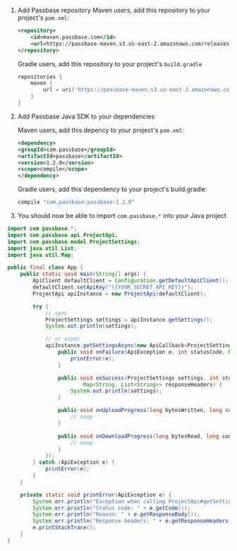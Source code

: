 1. Add Passbase repository
   Maven users, add this repository to your project's `pom.xml`:

   ```xml
   <repository>
       <id>maven.passbase.com</id>
       <url>https://passbase-maven.s3.us-east-2.amazonaws.com/releases</url>
   </repository>
   ```

   Gradle users, add this repository to your project's `build.gradle`

   ```groovy
   repositories {
       maven {
           url = uri('https://passbase-maven.s3.us-east-2.amazonaws.com/releases')
       }
   }
   ```

2. Add Passbase Java SDK to your dependencies

   Maven users, add this depency to your project's `pom.xml`:

   ```xml
   <dependency>
   <groupId>com.passbase</groupId>
   <artifactId>passbase</artifactId>
   <version>1.2.0</version>
   <scope>compile</scope>
   </dependency>
   ```

   Gradle users, add this dependency to your project's build.gradle:

   ```groovy
   compile "com.passbase:passbase:1.2.0"
   ```

3. You should now be able to import `com.passbase.*` into your Java project

```java
import com.passbase.*;
import com.passbase.api.ProjectApi;
import com.passbase.model.ProjectSettings;
import java.util.List;
import java.util.Map;

public final class App {
    public static void main(String[] args) {
        ApiClient defaultClient = Configuration.getDefaultApiClient();
        defaultClient.setApiKey("{{YOUR_SECRET_API_KEY}}");
        ProjectApi apiInstance = new ProjectApi(defaultClient);

        try {
            // sync
            ProjectSettings settings = apiInstance.getSettings();
            System.out.println(settings);

            // or async
            apiInstance.getSettingsAsync(new ApiCallback<ProjectSettings>() {
                public void onFailure(ApiException e, int statusCode, Map<String, List<String>> responseHeaders) {
                    printError(e);
                }

                public void onSuccess(ProjectSettings settings, int statusCode,
                        Map<String, List<String>> responseHeaders) {
                    System.out.println(settings);
                }

                public void onUploadProgress(long bytesWritten, long contentLength, boolean done) {
                    // noop
                }

                public void onDownloadProgress(long bytesRead, long contentLength, boolean done) {
                    // noop
                }
            });
        } catch (ApiException e) {
            printError(e);
        }
    }

    private static void printError(ApiException e) {
        System.err.println("Exception when calling ProjectApi#getSettings");
        System.err.println("Status code: " + e.getCode());
        System.err.println("Reason: " + e.getResponseBody());
        System.err.println("Response headers: " + e.getResponseHeaders());
        e.printStackTrace();
    }
}
```
